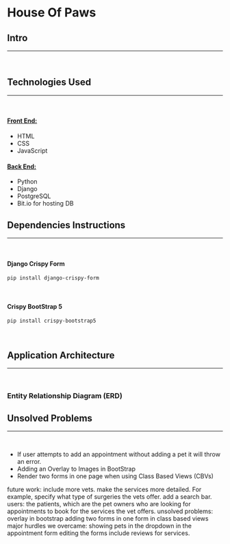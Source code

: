 # House Of Paws

## Intro
---
<br>

## Technologies Used 
---
<br>

#### <u>Front End:</u>
- HTML
- CSS
- JavaScript

#### <u>Back End:</u>
- Python
- Django
- PostgreSQL
- Bit.io for hosting DB


## Dependencies Instructions
---
<br>

#### Django Crispy Form 

```
pip install django-crispy-form
```

<br>

#### Crispy BootStrap 5

```
pip install crispy-bootstrap5
```
<br>

## Application Architecture
---
<br>

### Entity Relationship Diagram (ERD)


## Unsolved Problems
---
<br>

- If user attempts to add an appointment without adding a pet it will throw an error.
- Adding an Overlay to Images in BootStrap 
- Render two forms in one page when using Class Based Views (CBVs)


future work:
include more vets.
make the services more detailed. For example, specify what type of surgeries the vets offer.
add a search bar.
users:
the patients, which are the pet owners who are looking for appointments to book for the services the vet offers.
unsolved problems:
overlay in bootstrap
adding two forms in one form in class based views
major hurdles we overcame:
showing pets in the dropdown in the appointment form
editing the forms
include reviews for services.